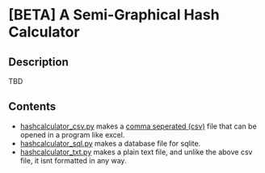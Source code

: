 # [BETA] A Semi-Graphical Hash Calculator

## Description
TBD

## Contents
- [hashcalculator_csv.py](https://gist.github.com/redtrillix/780fcc8b6b79672d754f65286bd775f5#file-hashcalculator_csv-py) makes a [comma seperated (csv)](https://en.wikipedia.org/wiki/Comma-separated_values) file that can be opened in a program like excel.
- [hashcalculator_sql.py](https://gist.github.com/redtrillix/780fcc8b6b79672d754f65286bd775f5#file-hashcalculator_sql-py) makes a database file for sqlite.
- [hashcalculator_txt.py](https://gist.github.com/redtrillix/780fcc8b6b79672d754f65286bd775f5#file-hashcalculator_txt-py) makes a plain text file, and unlike the above csv file, it isnt formatted in any way.
